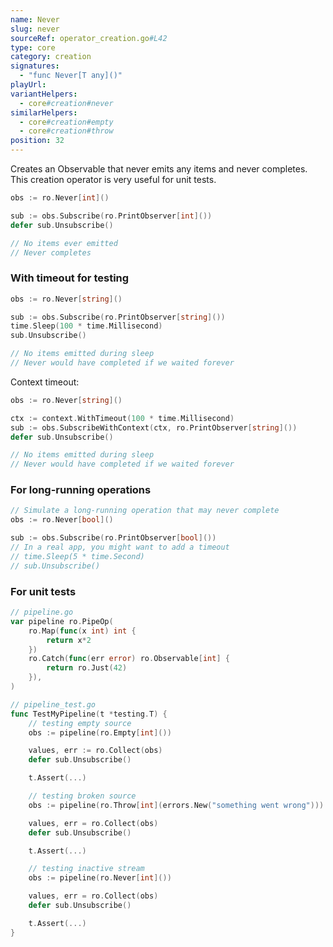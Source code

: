 ```yaml
---
name: Never
slug: never
sourceRef: operator_creation.go#L42
type: core
category: creation
signatures:
  - "func Never[T any]()"
playUrl:
variantHelpers:
  - core#creation#never
similarHelpers:
  - core#creation#empty
  - core#creation#throw
position: 32
---
```


Creates an Observable that never emits any items and never completes. This creation operator is very useful for unit tests.

```go
obs := ro.Never[int]()

sub := obs.Subscribe(ro.PrintObserver[int]())
defer sub.Unsubscribe()

// No items ever emitted
// Never completes
```

### With timeout for testing

```go
obs := ro.Never[string]()

sub := obs.Subscribe(ro.PrintObserver[string]())
time.Sleep(100 * time.Millisecond)
sub.Unsubscribe()

// No items emitted during sleep
// Never would have completed if we waited forever
```

Context timeout:

```go
obs := ro.Never[string]()

ctx := context.WithTimeout(100 * time.Millisecond)
sub := obs.SubscribeWithContext(ctx, ro.PrintObserver[string]())
defer sub.Unsubscribe()

// No items emitted during sleep
// Never would have completed if we waited forever
```

### For long-running operations

```go
// Simulate a long-running operation that may never complete
obs := ro.Never[bool]()

sub := obs.Subscribe(ro.PrintObserver[bool]())
// In a real app, you might want to add a timeout
// time.Sleep(5 * time.Second)
// sub.Unsubscribe()
```

### For unit tests

```go
// pipeline.go
var pipeline ro.PipeOp(
    ro.Map(func(x int) int {
        return x*2
    })
    ro.Catch(func(err error) ro.Observable[int] {
        return ro.Just(42)
    }),
)

// pipeline_test.go
func TestMyPipeline(t *testing.T) {
    // testing empty source
    obs := pipeline(ro.Empty[int]())

    values, err := ro.Collect(obs)
    defer sub.Unsubscribe()

    t.Assert(...)

    // testing broken source
    obs := pipeline(ro.Throw[int](errors.New("something went wrong")))

    values, err = ro.Collect(obs)
    defer sub.Unsubscribe()

    t.Assert(...)

    // testing inactive stream
    obs := pipeline(ro.Never[int]())

    values, err = ro.Collect(obs)
    defer sub.Unsubscribe()

    t.Assert(...)
}
```
